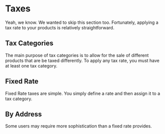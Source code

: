 # Taxes

Yeah, we know. We wanted to skip this section too. Fortunately, applying a tax
rate to your products is relatively straightforward.

## Tax Categories

The main purpose of tax categories is to allow for the sale of different
products that are be taxed differently. To apply any tax rate, you must have at
least one tax category.

## Fixed Rate

Fixed Rate taxes are simple. You simply define a rate and then assign it to
a tax category.

## By Address

Some users may require more sophistication than a fixed rate provides.
